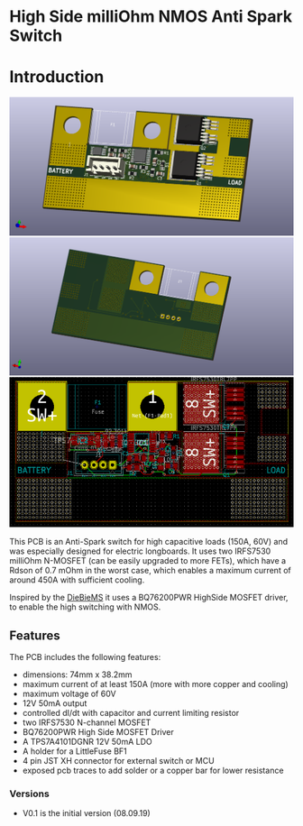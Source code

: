 High Side milliOhm NMOS Anti Spark Switch
===
# Introduction

<img src=front.PNG width="auto">
<img src=back.PNG width="auto">
<img src=PCB.PNG width="auto">



This PCB is an Anti-Spark switch for high capacitive loads (150A, 60V) and was especially designed for electric longboards.
It uses two IRFS7530 milliOhm N-MOSFET (can be easily upgraded to more FETs), which have a Rdson of 0.7 mOhm in the worst case,
which enables a maximum current of around 450A with sufficient cooling.

Inspired by the [DieBieMS](https://github.com/DieBieEngineering/DieBieMS) it uses a BQ76200PWR HighSide MOSFET driver,
to enable the high switching with NMOS.

## Features

The PCB includes the following features:
  - dimensions: 74mm x 38.2mm
  - maximum current of at least 150A (more with more copper and cooling)
  - maximum voltage of 60V
  - 12V 50mA output
  - controlled dI/dt with capacitor and current limiting resistor
  - two IRFS7530 N-channel MOSFET
  - BQ76200PWR High Side MOSFET Driver
  - A TPS7A4101DGNR 12V 50mA LDO
  - A holder for a LittleFuse BF1
  - 4 pin JST XH connector for external switch or MCU
  - exposed pcb traces to add solder or a copper bar for lower resistance

### Versions
  - V0.1 is the initial version (08.09.19)
